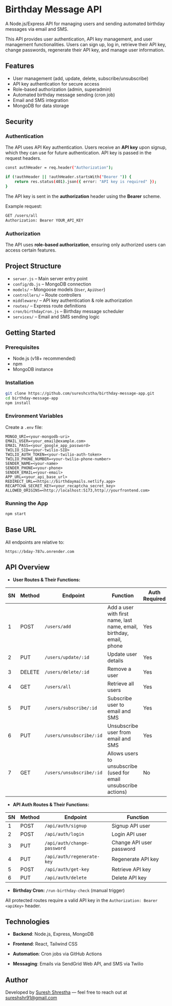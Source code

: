# Birthday Message API

A Node.js/Express API for managing users and sending automated birthday messages via email and SMS.

This API provides user authentication, API key management, and user management functionalities. Users can sign up, log in, retrieve their API key, change passwords, regenerate their API key, and manage user information.

## Features

- User management (add, update, delete, subscribe/unsubscribe)
- API key authentication for secure access
- Role-based authorization (admin, superadmin)
- Automated birthday message sending (cron job)
- Email and SMS integration
- MongoDB for data storage

## Security

### Authentication

The API uses API Key authentication. Users receive an **API key** upon signup, which they can use for future authentication. API key is passed in the request headers.

```sh
const authHeader = req.header("Authorization");

if (!authHeader || !authHeader.startsWith("Bearer ")) {
    return res.status(401).json({ error: "API key is required" });
}
```

The API key is sent in the **authorization** header using the **Bearer** scheme.

Example request:

```sh
GET /users/all
Authorization: Bearer YOUR_API_KEY
```

### Authorization

The API uses **role-based authorization**, ensuring only authorized users can access certain features.

## Project Structure

- `server.js` – Main server entry point
- `config/db.js` – MongoDB connection
- `models/` – Mongoose models (`User`, `ApiUser`)
- `controllers/` – Route controllers
- `middleware/` – API key authentication & role authorization
- `routes/` – Express route definitions
- `cron/birthdayCron.js` – Birthday message scheduler
- `services/` – Email and SMS sending logic

## Getting Started

### Prerequisites

- Node.js (v18+ recommended)
- npm
- MongoDB instance

### Installation

```sh
git clone https://github.com/sureshcstha/birthday-message-app.git
cd birthday-message-app
npm install
```

### Environment Variables

Create a `.env` file:

```
MONGO_URI=<your-mongodb-uri>
EMAIL_USER=<your_email@example.com>
EMAIL_PASS=<your_google_app_password>
TWILIO_SID=<your-twilio-SID>
TWILIO_AUTH_TOKEN=<your-twilio-auth-token>
TWILIO_PHONE_NUMBER=<your-twilio-phone-number>
SENDER_NAME=<your-name>
SENDER_PHONE=<your-phone>
SENDER_EMAIL=<your-email>
APP_URL=<your_api_base_url>
REDIRECT_URL=<https://birthdaymails.netlify.app>
RECAPTCHA_SECRET_KEY=<your_recaptcha_secret_key>
ALLOWED_ORIGINS=<http://localhost:5173,http://yourfrontend.com>
```

### Running the App

```sh
npm start
```

## Base URL

All endpoints are relative to:

```
https://bday-787u.onrender.com
```

## API Overview

- **User Routes & Their Functions:** 

| **SN** | **Method** | **Endpoint** | **Function** | **Auth Required** | **Role Required** |
| --- | --- | --- | --- | --- | --- |
| 1 | POST | `/users/add` | Add a user with first name, last name, email, birthday, email, phone | Yes | admin, superadmin |
| 2 | PUT | `/users/update/:id` | Update user details | Yes | superadmin |
| 3 | DELETE | `/users/delete/:id` | Remove a user | Yes | superadmin |
| 4 | GET | `/users/all` | Retrieve all users | Yes | superadmin |
| 5 | PUT | `/users/subscribe/:id` | Subscribe user to email and SMS | Yes | admin, superadmin |
| 6 | PUT | `/users/unsubscribe/:id` |  Unsubscribe user from email and SMS  | Yes | admin, superadmin |
| 7 | GET | `/users/unsubscribe/:id` |  Allows users to unsubscribe (used for email unsubscribe actions)  | No | Public |

- **API Auth Routes & Their Functions:** 

| **SN** | **Method** | **Endpoint** | **Function** |
| --- | --- | --- | --- |
| 1 | POST | `/api/auth/signup` | Signup API user  |
| 2 | POST | `/api/auth/login` | Login API user | 
| 3 | PUT | `/api/auth/change-password` | Change API user password | 
| 4 | PUT | `/api/auth/regenerate-key` | Regenerate API key | 
| 5 | POST | `/api/auth/get-key` | Retrieve API key | 
| 6 | PUT | `/api/auth/delete` |  Delete API key  | 

- **Birthday Cron:** `/run-birthday-check` (manual trigger)

All protected routes require a valid API key in the `Authorization: Bearer <apiKey>` header.

## Technologies

- **Backend**: Node.js, Express, MongoDB

- **Frontend**: React, Tailwind CSS

- **Automation**: Cron jobs via GitHub Actions

- **Messaging**: Emails via SendGrid Web API, and SMS via Twilio

## Author
Developed by [Suresh Shrestha](https://www.linkedin.com/in/sureshcstha/) — feel free to reach out at sureshshr91@gmail.com